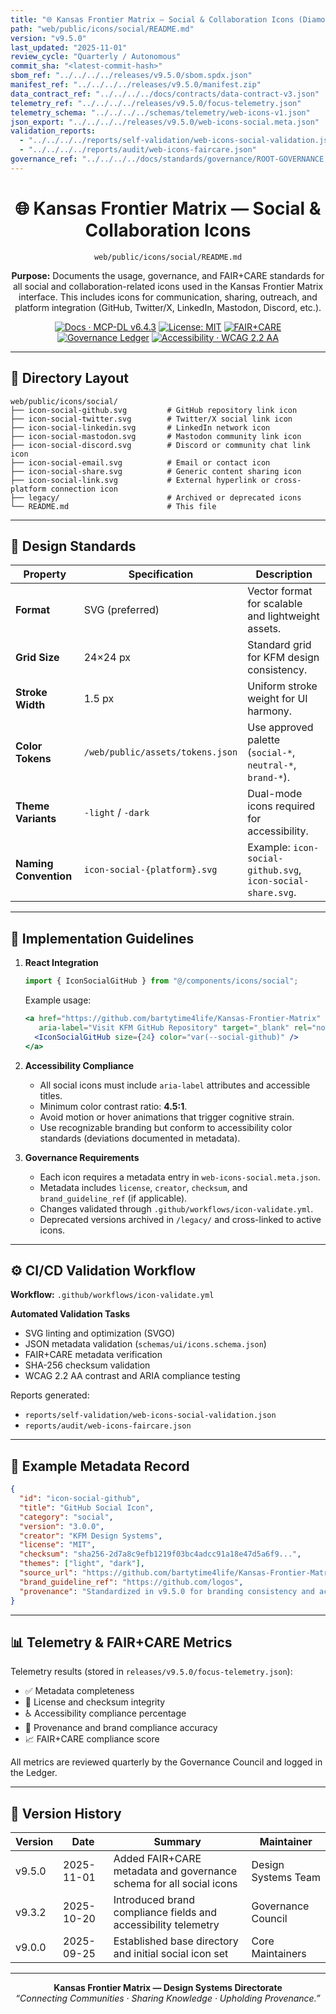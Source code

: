 ```yaml
---
title: "🌐 Kansas Frontier Matrix — Social & Collaboration Icons (Diamond⁹ Ω / Crown∞Ω Ultimate Certified)"
path: "web/public/icons/social/README.md"
version: "v9.5.0"
last_updated: "2025-11-01"
review_cycle: "Quarterly / Autonomous"
commit_sha: "<latest-commit-hash>"
sbom_ref: "../../../../releases/v9.5.0/sbom.spdx.json"
manifest_ref: "../../../../releases/v9.5.0/manifest.zip"
data_contract_ref: "../../../../docs/contracts/data-contract-v3.json"
telemetry_ref: "../../../../releases/v9.5.0/focus-telemetry.json"
telemetry_schema: "../../../../schemas/telemetry/web-icons-v1.json"
json_export: "../../../../releases/v9.5.0/web-icons-social.meta.json"
validation_reports:
  - "../../../../reports/self-validation/web-icons-social-validation.json"
  - "../../../../reports/audit/web-icons-faircare.json"
governance_ref: "../../../../docs/standards/governance/ROOT-GOVERNANCE.md"
---
```


<div align="center">

# 🌐 Kansas Frontier Matrix — **Social & Collaboration Icons**
`web/public/icons/social/README.md`

**Purpose:** Documents the usage, governance, and FAIR+CARE standards for all social and collaboration-related icons used in the Kansas Frontier Matrix interface. This includes icons for communication, sharing, outreach, and platform integration (GitHub, Twitter/X, LinkedIn, Mastodon, Discord, etc.).

[![Docs · MCP-DL v6.4.3](https://img.shields.io/badge/Docs-MCP--DL%20v6.4.3-blue)](../../../../docs/standards/markdown_rules.md)
[![License: MIT](https://img.shields.io/badge/License-MIT-green)](../../../../LICENSE)
[![FAIR+CARE](https://img.shields.io/badge/FAIR%2BCARE-Compliant-orange)](../../../../docs/standards/governance/ROOT-GOVERNANCE.md)
[![Governance Ledger](https://img.shields.io/badge/Governance-Ledger-Active-purple)](../../../../docs/standards/governance/LEDGER.md)
[![Accessibility · WCAG 2.2 AA](https://img.shields.io/badge/Accessibility-WCAG%202.2%20AA-blueviolet)](https://www.w3.org/WAI/WCAG22/)

</div>

---

## 📁 Directory Layout

```
web/public/icons/social/
├── icon-social-github.svg         # GitHub repository link icon
├── icon-social-twitter.svg        # Twitter/X social link icon
├── icon-social-linkedin.svg       # LinkedIn network icon
├── icon-social-mastodon.svg       # Mastodon community link icon
├── icon-social-discord.svg        # Discord or community chat link icon
├── icon-social-email.svg          # Email or contact icon
├── icon-social-share.svg          # Generic content sharing icon
├── icon-social-link.svg           # External hyperlink or cross-platform connection icon
├── legacy/                        # Archived or deprecated icons
└── README.md                      # This file
```

---

## 🎨 Design Standards

| Property | Specification | Description |
|-----------|----------------|-------------|
| **Format** | SVG (preferred) | Vector format for scalable and lightweight assets. |
| **Grid Size** | 24×24 px | Standard grid for KFM design consistency. |
| **Stroke Width** | 1.5 px | Uniform stroke weight for UI harmony. |
| **Color Tokens** | `/web/public/assets/tokens.json` | Use approved palette (`social-*`, `neutral-*`, `brand-*`). |
| **Theme Variants** | `-light` / `-dark` | Dual-mode icons required for accessibility. |
| **Naming Convention** | `icon-social-{platform}.svg` | Example: `icon-social-github.svg`, `icon-social-share.svg`. |

---

## 🧩 Implementation Guidelines

1. **React Integration**
   ```js
   import { IconSocialGitHub } from "@/components/icons/social";
   ```
   Example usage:
   ```jsx
   <a href="https://github.com/bartytime4life/Kansas-Frontier-Matrix"
      aria-label="Visit KFM GitHub Repository" target="_blank" rel="noopener noreferrer">
     <IconSocialGitHub size={24} color="var(--social-github)" />
   </a>
   ```

2. **Accessibility Compliance**
   - All social icons must include `aria-label` attributes and accessible titles.  
   - Minimum color contrast ratio: **4.5:1**.  
   - Avoid motion or hover animations that trigger cognitive strain.  
   - Use recognizable branding but conform to accessibility color standards (deviations documented in metadata).

3. **Governance Requirements**
   - Each icon requires a metadata entry in `web-icons-social.meta.json`.  
   - Metadata includes `license`, `creator`, `checksum`, and `brand_guideline_ref` (if applicable).  
   - Changes validated through `.github/workflows/icon-validate.yml`.  
   - Deprecated versions archived in `/legacy/` and cross-linked to active icons.

---

## ⚙️ CI/CD Validation Workflow

**Workflow:** `.github/workflows/icon-validate.yml`

**Automated Validation Tasks**
- SVG linting and optimization (SVGO)  
- JSON metadata validation (`schemas/ui/icons.schema.json`)  
- FAIR+CARE metadata verification  
- SHA-256 checksum validation  
- WCAG 2.2 AA contrast and ARIA compliance testing  

Reports generated:
- `reports/self-validation/web-icons-social-validation.json`  
- `reports/audit/web-icons-faircare.json`

---

## 🧾 Example Metadata Record

```json
{
  "id": "icon-social-github",
  "title": "GitHub Social Icon",
  "category": "social",
  "version": "3.0.0",
  "creator": "KFM Design Systems",
  "license": "MIT",
  "checksum": "sha256-2d7a8c9efb1219f03bc4adcc91a18e47d5a6f9...",
  "themes": ["light", "dark"],
  "source_url": "https://github.com/bartytime4life/Kansas-Frontier-Matrix",
  "brand_guideline_ref": "https://github.com/logos",
  "provenance": "Standardized in v9.5.0 for branding consistency and accessibility compliance."
}
```

---

## 📊 Telemetry & FAIR+CARE Metrics

Telemetry results (stored in `releases/v9.5.0/focus-telemetry.json`):
- ✅ Metadata completeness  
- 🧾 License and checksum integrity  
- ♿ Accessibility compliance percentage  
- 🔗 Provenance and brand compliance accuracy  
- 📈 FAIR+CARE compliance score  

All metrics are reviewed quarterly by the Governance Council and logged in the Ledger.

---

## 🧾 Version History

| Version | Date | Summary | Maintainer |
|----------|------|----------|-------------|
| v9.5.0 | 2025-11-01 | Added FAIR+CARE metadata and governance schema for all social icons | Design Systems Team |
| v9.3.2 | 2025-10-20 | Introduced brand compliance fields and accessibility telemetry | Governance Council |
| v9.0.0 | 2025-09-25 | Established base directory and initial social icon set | Core Maintainers |

---

<div align="center">

**Kansas Frontier Matrix — Design Systems Directorate**  
*“Connecting Communities · Sharing Knowledge · Upholding Provenance.”*

</div>

